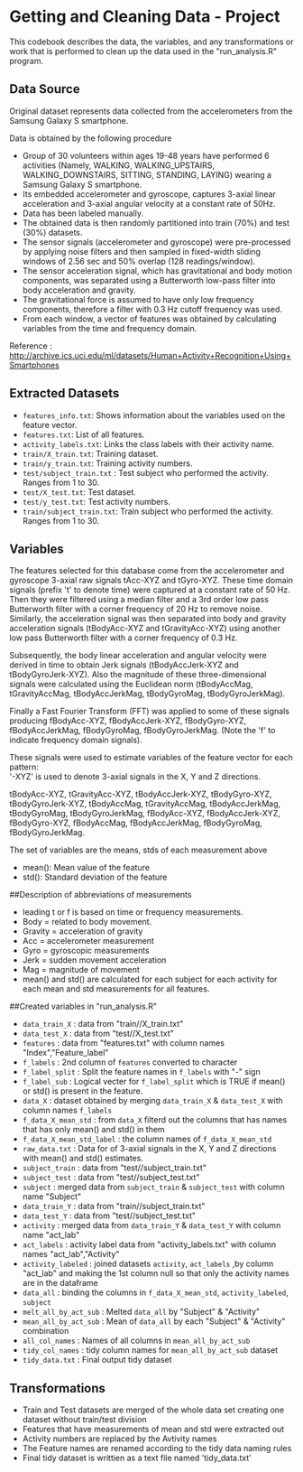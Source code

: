 # Getting and Cleaning Data - Project

This codebook describes the data, the variables, and any transformations or work that is performed to clean up the data used in the "run_analysis.R" program.

## Data Source

Original dataset represents data collected from the accelerometers from the Samsung Galaxy S smartphone.

Data is obtained by the following procedure

* Group of 30 volunteers within ages 19-48 years have performed 6 activities (Namely, WALKING, WALKING_UPSTAIRS, WALKING_DOWNSTAIRS, SITTING, STANDING, LAYING) wearing a Samsung Galaxy S smartphone.
* Its embedded accelerometer and gyroscope, captures 3-axial linear acceleration and 3-axial angular velocity at a constant rate of 50Hz.
* Data has been labeled manually.
* The obtained data is then randomly partitioned into train (70%) and test (30%) datasets.
* The sensor signals (accelerometer and gyroscope) were pre-processed by applying noise filters and then sampled in fixed-width sliding windows of 2.56 sec and 50% overlap (128 readings/window).
* The sensor acceleration signal, which has gravitational and body motion components, was separated using a Butterworth low-pass filter into body acceleration and gravity.
* The gravitational force is assumed to have only low frequency components, therefore a filter with 0.3 Hz cutoff frequency was used.
* From each window, a vector of features was obtained by calculating variables from the time and frequency domain.

Reference : http://archive.ics.uci.edu/ml/datasets/Human+Activity+Recognition+Using+Smartphones

## Extracted Datasets
* `features_info.txt`: Shows information about the variables used on the feature vector.
* `features.txt`: List of all features.
* `activity_labels.txt`: Links the class labels with their activity name.
* `train/X_train.txt`: Training dataset.
* `train/y_train.txt`: Training activity numbers.
* `test/subject_train.txt` : Test subject who performed the activity. Ranges from 1 to 30.
* `test/X_test.txt`: Test dataset.
* `test/y_test.txt`: Test activity numbers.
* `train/subject_train.txt`: Train subject who performed the activity. Ranges from 1 to 30. 

## Variables
The features selected for this database come from the accelerometer and gyroscope 3-axial raw signals tAcc-XYZ and tGyro-XYZ. These time domain signals (prefix 't' to denote time) were captured at a constant rate of 50 Hz. Then they were filtered using a median filter and a 3rd order low pass Butterworth filter with a corner frequency of 20 Hz to remove noise. Similarly, the acceleration signal was then separated into body and gravity acceleration signals (tBodyAcc-XYZ and tGravityAcc-XYZ) using another low pass Butterworth filter with a corner frequency of 0.3 Hz. 

Subsequently, the body linear acceleration and angular velocity were derived in time to obtain Jerk signals (tBodyAccJerk-XYZ and tBodyGyroJerk-XYZ). Also the magnitude of these three-dimensional signals were calculated using the Euclidean norm (tBodyAccMag, tGravityAccMag, tBodyAccJerkMag, tBodyGyroMag, tBodyGyroJerkMag). 

Finally a Fast Fourier Transform (FFT) was applied to some of these signals producing fBodyAcc-XYZ, fBodyAccJerk-XYZ, fBodyGyro-XYZ, fBodyAccJerkMag, fBodyGyroMag, fBodyGyroJerkMag. (Note the 'f' to indicate frequency domain signals). 

These signals were used to estimate variables of the feature vector for each pattern:  
'-XYZ' is used to denote 3-axial signals in the X, Y and Z directions.

tBodyAcc-XYZ,
tGravityAcc-XYZ,
tBodyAccJerk-XYZ,
tBodyGyro-XYZ,
tBodyGyroJerk-XYZ,
tBodyAccMag,
tGravityAccMag,
tBodyAccJerkMag,
tBodyGyroMag,
tBodyGyroJerkMag,
fBodyAcc-XYZ,
fBodyAccJerk-XYZ,
fBodyGyro-XYZ,
fBodyAccMag,
fBodyAccJerkMag,
fBodyGyroMag,
fBodyGyroJerkMag.

The set of variables are the means, stds of each measurement above  

* mean(): Mean value of the feature
* std(): Standard deviation of the feature

##Description of abbreviations of measurements
* leading t or f is based on time or frequency measurements.
* Body = related to body movement.
* Gravity = acceleration of gravity
* Acc = accelerometer measurement
* Gyro = gyroscopic measurements
* Jerk = sudden movement acceleration
* Mag = magnitude of movement
* mean() and std() are calculated for each subject for each activity for each mean and std measurements for all features.

##Created variables in "run_analysis.R"

* `data_train_X` : data from "train//X_train.txt"
* `data_test_X` : data from "test//X_test.txt"
* `features` : data from "features.txt" with column names "Index","Feature_label"
* `f_labels` : 2nd column of `features` converted to character
* `f_label_split` : Split the feature names in `f_labels` with "-" sign
* `f_label_sub` : Logical vecter for `f_label_split` which is TRUE if mean() or std() is present in the feature.
* `data_X` : dataset obtained by merging `data_train_X` & `data_test_X` with column names `f_labels` 
* `f_data_X_mean_std` : from `data_X` filterd out the columns that has names that has only mean() and std() in them
* `f_data_X_mean_std_label` : the column names of `f_data_X_mean_std`
* `raw_data.txt` : Data for of 3-axial signals in the X, Y and Z directions with mean() and std() estimates.
* `subject_train` : data from "test//subject_train.txt"
* `subject_test` : data from "test//subject_test.txt"
* `subject` : merged data from `subject_train` & `subject_test` with column name "Subject"
* `data_train_Y` : data from "train//subject_train.txt"
* `data_test_Y` : data from "test//subject_test.txt"
* `activity` : merged data from `data_train_Y` & `data_test_Y` with column name "act_lab"
* `act_labels` : activity label data from "activity_labels.txt" with column names "act_lab","Activity"
* `activity_labeled` : joined datasets `activity`, `act_labels` ,by column "act_lab" and making the 1st column null so that only the activity names are in the dataframe
* `data_all` : binding the columns in `f_data_X_mean_std`, `activity_labeled`, `subject`
* `melt_all_by_act_sub` : Melted `data_all` by "Subject" & "Activity"
* `mean_all_by_act_sub` : Mean of `data_all` by each "Subject" & "Activity" combination
* `all_col_names` : Names of all columns in `mean_all_by_act_sub`
* `tidy_col_names` : tidy column names for `mean_all_by_act_sub` dataset
* `tidy_data.txt` : Final output tidy dataset

## Transformations

* Train and Test datasets are merged of the whole data set creating one dataset without train/test division
* Features that have measurements of mean and std were extracted out
* Activity numbers are replaced by the Avtivity names
* The Feature names are renamed according to the tidy data naming rules
* Final tidy dataset is writtien as a text file named 'tidy_data.txt'
